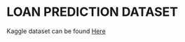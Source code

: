 # LOAN PREDICTION DATASET

Kaggle dataset can be found [Here](https://www.kaggle.com/c/home-credit-default-risk/data)
